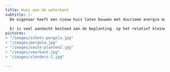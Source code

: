 ```yaml
---
title: Huis aan de waterkant
subtitle: |-
  De eigenaar heeft een nieuw huis laten bouwen met duurzame energie maatregelen naar de huidige tijd. Zonnecellen en zonnewaterboiler op het dak, warmtewisselaar in de grond, dubbele beglazing superisolatie in de muren. De tuin was het sluitstuk. Het perceel ligt aan de wetering en het terras kijkt uit op het water en de weides.  De volle aandacht is gegeven op het beplantingsplan van vaste planten aan de waterkant.  De vlonders breken de rechte lijn van het waterkant, maar geven ook makkelijk toegang tot  het water vanaf het terras. De meeste vaste  planten zijn water-gerelateerd.  Aan de zijkant aan de keuken  is een klein terras op het zuiden. Hierboven is een pergola gebouwd zodat tijdens de lunch het nog aardig toeven is als de zon schijnt.

  Er is veel aandacht besteed aan de beplanting  op het relatief kleine perceel, waardoor het ontwerp  speels luchtig en volledig past in de omgeving. Het is een lust voor het oog, als alle planten opgroeien tot volle wasdom, want het hele groeiseizoen lang zal er aan de waterkant iets bloeien. De virtuele schetsen zijn werkelijkheid geworden.  De vlonderpartij ligt er prachtig bij, opgesierd  door hoge meerpalen.
pictures:
- "/images/schets-pergola.jpg"
- "/images/pergola.jpg"
- "/images/vaste-planten2.jpg"
- "/images/voorkant.jpg"
- "/images/vlonders-1.jpg"

---
```

